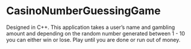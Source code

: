 # CasinoNumberGuessingGame
Designed in C++. This application takes a user’s name and
gambling amount and depending on the random number generated
between 1 - 10 you can either win or lose. Play until you are done
or run out of money.
